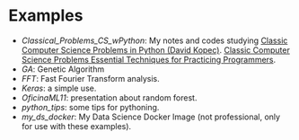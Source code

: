 # Examples

- *Classical_Problems_CS_wPython*: My notes and codes studying [Classic Computer Science Problems in Python (David Kopec)](https://www.manning.com/books/classic-computer-science-problems-in-python). [Classic Computer Science Problems
Essential Techniques for Practicing Programmers](https://classicproblems.com/).
- *GA*: Genetic Algorithm
- *FFT*: Fast Fourier Transform analysis.
- *Keras*: a simple use.
- *OficinaML11*: presentation about random forest.
- *python_tips*: some tips for pythoning.
- *my_ds_docker*: My Data Science Docker Image (not professional, only for use with these examples).
